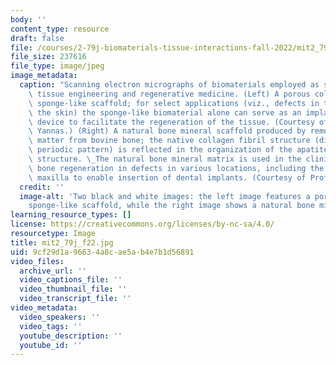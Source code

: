 ```yaml
---
body: ''
content_type: resource
draft: false
file: /courses/2-79j-biomaterials-tissue-interactions-fall-2022/mit2_79j_f22.jpg
file_size: 237616
file_type: image/jpeg
image_metadata:
  caption: "Scanning electron micrographs of biomaterials employed as scaffolds for\
    \ tissue engineering and regenerative medicine. (Left) A porous collagen-glycosaminoglycan\
    \ sponge-like scaffold; for select applications (viz., defects in the dermis of\
    \ the skin) the sponge-like biomaterial alone can serve as an implantable medical\
    \ device to facilitate the regeneration of the tissue. (Courtesy of Prof. Ioannis\
    \ Yannas.) (Right) A natural bone mineral scaffold produced by removing the organic\
    \ matter from bovine bone; the native collagen fibril structure (diameter and\
    \ periodic pattern) is reflected in the organization of the apatite crystallite\
    \ structure. \_The natural bone mineral matrix is used in the clinic to facilitate\
    \ bone regeneration in defects in various locations, including the mandible and\
    \ maxilla to enable insertion of dental implants. (Courtesy of Prof. Myron Spector.)"
  credit: ''
  image-alt: 'Two black and white images: the left image features a porous collagen-glycosaminoglycan
    sponge-like scaffold, while the right image shows a natural bone mineral scaffold.'
learning_resource_types: []
license: https://creativecommons.org/licenses/by-nc-sa/4.0/
resourcetype: Image
title: mit2_79j_f22.jpg
uid: 9cf29d1a-9663-4a8c-ae5a-b4e7b1d56891
video_files:
  archive_url: ''
  video_captions_file: ''
  video_thumbnail_file: ''
  video_transcript_file: ''
video_metadata:
  video_speakers: ''
  video_tags: ''
  youtube_description: ''
  youtube_id: ''
---
```

